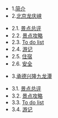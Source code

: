 * 1.[简介](01.0.md)
* 2.[北京龙庆峡](02.0.md)
 - 2.1. [景点总评](02.1.md)
 - 2.2. [景点攻略](02.2.md)
 - 2.3. [To do list](02.2.md)
 - 2.4. [游记](02.3.md)
 - 2.5. [住宿](02.4.md)
 - 2.6. [安全](02.5.md)
* 3.[承德兴隆九龙潭](03.0.md)
 - 3.1. [景点总评](03.1.md)
 - 3.2. [景点攻略](03.2.md)
 - 3.3. [To do list](03.2.md)
 - 3.4. [游记](03.3.md)